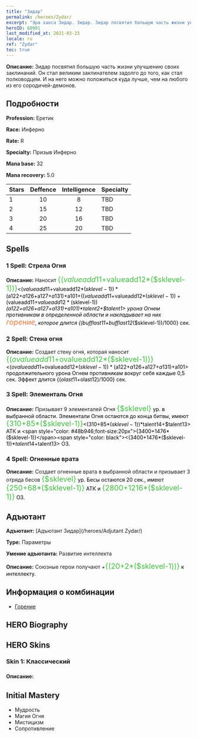 ```yaml
---
title: "Зидар"
permalink: /heroes/Zydar/
excerpt: "Эра хаоса Зидар. Зидар. Зидар посвятил большую часть жизни улучшению своих заклинаний. Он стал великим заклинателем задолго до того, как стал полководцем. И на него можно положиться куда лучше, чем на любого из его сородичей-демонов."
heroID: 60901
last_modified_at: 2021-03-23
locale: ru
ref: "Zydar"
toc: true
---
```

 **Описание:** Зидар посвятил большую часть жизни улучшению своих заклинаний. Он стал великим заклинателем задолго до того, как стал полководцем. И на него можно положиться куда лучше, чем на любого из его сородичей-демонов.
## Подробности
 **Profession:** Еретик

 **Race:** Инферно

 **Rate:** R

 **Specialty:** Призыв Инферно

 **Mana base:** 32

 **Mana recovery:** 5.0


  | Stars   |    Deffence    |  Intelligence  |      Specialty     |
  |---------|:---------------:|:---------------:|--------------------|
  |    1    | 10 | 8 | TBD |
  |    2    | 15 | 12 | TBD |
  |    3    | 20 | 16 | TBD |
  |    4    | 25 | 20 | TBD |

## Spells
### 1 Spell: Стрела Огня
 **Описание:** Наносит <span style="color: #48b946;font-size:20px">{($valueadd11+$valueadd12*($sklevel-1))}</span><span style="color: black"><($valueadd11+$valueadd12*($sklevel-1))*($a122+$a126+$a127+$a131)+$a101+(($valueadd11+$valueadd12*($sklevel-1))+($valueadd11+$valueadd12*($sklevel-1))*($a122+$a126+$a127+$a131)+$a101)*$talent2+$talent1> урона Огнем противникам в определенной области и накладывает на них <span style="color: #e07c44;font-size:20px">горение</span><span style="color: black">, которое длится {($bufflast11+$bufflast12*($sklevel-1))/1000} сек.

### 2 Spell: Стена огня
 **Описание:** Создает стену огня, которая наносит <span style="color: #48b946;font-size:20px">{($ovalueadd11+$ovalueadd12*($sklevel-1))}</span><span style="color: black"><($ovalueadd11+$ovalueadd12*($sklevel-1))*($a122+$a126+$a127+$a131)+$a101> продолжительного урона Огнем противникам вокруг себя каждые 0,5 сек. Эффект длится {($olast11+$olast12)/1000} сек.

### 3 Spell: Элементаль Огня
 **Описание:** Призывает 9 элементалей Огня <span style="color: #48b946;font-size:20px">{$sklevel}</span><span style="color: black"> ур. в выбранной области. Элементали Огня остаются до конца битвы, имеют <span style="color: #48b946;font-size:20px">{310+85*($sklevel-1)}</span><span style="color: black"><(310+85*($sklevel-1))*$talent14+$talent13> АТК и <span style="color: #48b946;font-size:20px">{3400+1476*($sklevel-1)}</span><span style="color: black"><(3400+1476*($sklevel-1))*$talent14+$talent13> ОЗ.

### 4 Spell: Огненные врата
 **Описание:** Создает огненные врата в выбранной области и призывает 3 отряда бесов <span style="color: #48b946;font-size:20px">{$sklevel}</span><span style="color: black"> ур. Бесы остаются 20 сек., имеют <span style="color: #48b946;font-size:20px">{250+68*($sklevel-1)}</span><span style="color: black"> АТК и <span style="color: #48b946;font-size:20px">{2800+1216*($sklevel-1)}</span><span style="color: black"> ОЗ.


## Адъютант

 **Адъютант:**  [Адъютант Зидар](/heroes/Adjutant Zydar/) 

 **Type:**  Параметры 

 **Умение адъютанта:**  Развитие интеллекта 

 **Описание:** Союзные герои получают +<span style="color: #48b946;font-size:20px">{(20+2*($sklevel-1))}</span><span style="color: black"> к интеллекту.

## Информация о комбинации

* [Горение](/combination/Горение/) 

## HERO Biography

## HERO Skins
### Skin 1: **Классический**

 **Описание:** <span style="color: #ffffff;font-size:20px">Ад пуст, и все дьяволы здесь! </span>



## Initial Mastery
   - Мудрость
   - Магия Огня
   - Мистицизм
   - Сопротивление
